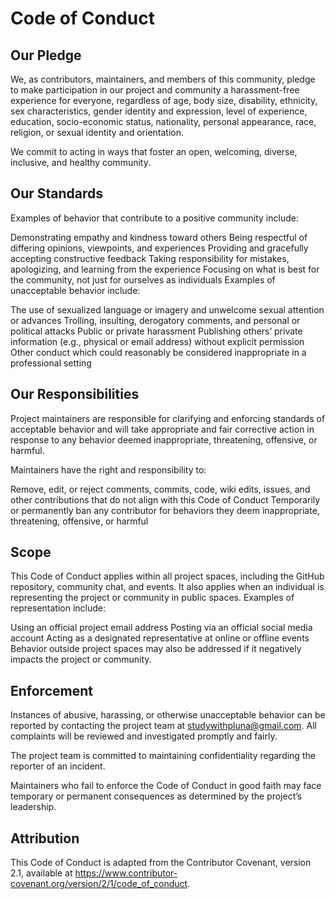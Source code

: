 # Code of Conduct  

## Our Pledge  

We, as contributors, maintainers, and members of this community, pledge to make participation in our project and community a harassment-free experience for everyone, regardless of age, body size, disability, ethnicity, sex characteristics, gender identity and expression, level of experience, education, socio-economic status, nationality, personal appearance, race, religion, or sexual identity and orientation.

We commit to acting in ways that foster an open, welcoming, diverse, inclusive, and healthy community.

## Our Standards  

Examples of behavior that contribute to a positive community include:

Demonstrating empathy and kindness toward others
Being respectful of differing opinions, viewpoints, and experiences
Providing and gracefully accepting constructive feedback
Taking responsibility for mistakes, apologizing, and learning from the experience
Focusing on what is best for the community, not just for ourselves as individuals
Examples of unacceptable behavior include:

The use of sexualized language or imagery and unwelcome sexual attention or advances
Trolling, insulting, derogatory comments, and personal or political attacks
Public or private harassment
Publishing others’ private information (e.g., physical or email address) without explicit permission
Other conduct which could reasonably be considered inappropriate in a professional setting  

## Our Responsibilities  

Project maintainers are responsible for clarifying and enforcing standards of acceptable behavior and will take appropriate and fair corrective action in response to any behavior deemed inappropriate, threatening, offensive, or harmful.

Maintainers have the right and responsibility to:

Remove, edit, or reject comments, commits, code, wiki edits, issues, and other contributions that do not align with this Code of Conduct
Temporarily or permanently ban any contributor for behaviors they deem inappropriate, threatening, offensive, or harmful  

## Scope  

This Code of Conduct applies within all project spaces, including the GitHub repository, community chat, and events. It also applies when an individual is representing the project or community in public spaces.
Examples of representation include:

Using an official project email address
Posting via an official social media account
Acting as a designated representative at online or offline events
Behavior outside project spaces may also be addressed if it negatively impacts the project or community.

## Enforcement  

Instances of abusive, harassing, or otherwise unacceptable behavior can be reported by contacting the project team at studywithpluna@gmail.com. All complaints will be reviewed and investigated promptly and fairly.



The project team is committed to maintaining confidentiality regarding the reporter of an incident.

Maintainers who fail to enforce the Code of Conduct in good faith may face temporary or permanent consequences as determined by the project’s leadership.

## Attribution  

This Code of Conduct is adapted from the Contributor Covenant, version 2.1, available at https://www.contributor-covenant.org/version/2/1/code_of_conduct.

